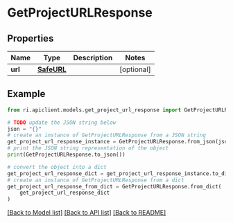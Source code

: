 # GetProjectURLResponse


## Properties

Name | Type | Description | Notes
------------ | ------------- | ------------- | -------------
**url** | [**SafeURL**](SafeURL.md) |  | [optional] 

## Example

```python
from ri.apiclient.models.get_project_url_response import GetProjectURLResponse

# TODO update the JSON string below
json = "{}"
# create an instance of GetProjectURLResponse from a JSON string
get_project_url_response_instance = GetProjectURLResponse.from_json(json)
# print the JSON string representation of the object
print(GetProjectURLResponse.to_json())

# convert the object into a dict
get_project_url_response_dict = get_project_url_response_instance.to_dict()
# create an instance of GetProjectURLResponse from a dict
get_project_url_response_from_dict = GetProjectURLResponse.from_dict(
    get_project_url_response_dict
)
```
[[Back to Model list]](../README.md#documentation-for-models) [[Back to API list]](../README.md#documentation-for-api-endpoints) [[Back to README]](../README.md)

